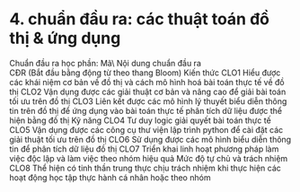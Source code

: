 # 4. chuẩn đầu ra: các thuật toán đồ thị & ứng dụng
Chuẩn đầu ra học phần: Mã\ Nội dung chuẩn đầu ra\
CĐR (Bắt đầu bằng động từ theo thang Bloom) Kiến thức
CLO1 Hiểu được các khái niệm cơ bản về đồ thị và cách mô hình hoá bài toán thực tế về đồ thị
CLO2 Vận dụng được các giải thuật cơ bản và nâng cao để giải bài toán tối ưu trên đồ thị
CLO3 Liên kết được các mô hình lý thuyết biểu diễn thông tin trên đồ thị để ứng dụng vào bài toán thực tế phân tích dữ liệu được thể hiện bằng đồ thị
Kỹ năng
CLO4 Tư duy logic giải quyết bài toán thực tế
CLO5 Vận dụng được các công cụ thư viện lập trình python để cài đặt các giải thuật tối ưu trên đồ thị
CLO6 Sử dụng được các mô hình biểu diễn thông tin để phân tích dữ liệu đồ thị
CLO7 Triển khai linh hoạt phương pháp làm việc độc lập và làm việc theo nhóm hiệu quả
Mức độ tự chủ và trách nhiệm
CLO8 Thể hiện có tinh thần trung thực chịu trách nhiệm khi thực hiện các hoạt động học tập thực hành cá nhân hoặc theo nhóm
